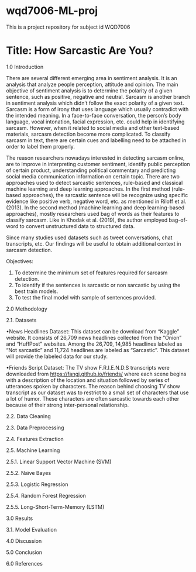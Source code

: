 # wqd7006-ML-proj
This is a project repository for subject id WQD7006

# Title: How Sarcastic Are You?

1.0	Introduction

  There are several different emerging area in sentiment analysis. It is an analysis that analyze people perception, attitude and opinion. The main objective of sentiment analysis is to determine the polarity of a given sentence, such as positive, negative and neutral. Sarcasm is another branch in sentiment analysis which didn’t follow the exact polarity of a given text. Sarcasm is a form of irony that uses language which usually contradict with the intended meaning. In a face-to-face conversation, the person’s body language, vocal intonation, facial expression, etc. could help in identifying sarcasm. However, when it related to social media and other text-based materials, sarcasm detection become more complicated. To classify sarcasm in text, there are certain cues and labelling need to be attached in order to label them properly.
	
  The reason researchers nowadays interested in detecting sarcasm online, are to improve in interpreting customer sentiment, identify public perception of certain product, understanding political commentary and predicting social media communication information on certain topic. There are two approaches used to detect sarcastic sentences, rule-based and classical machine learning and deep learning approaches. In the first method (rule-based approaches), the sarcastic sentence will be recognize using specific evidence like positive verb, negative word, etc. as mentioned in Riloff et al. (2013). In the second method (machine learning and deep learning-based approaches), mostly researchers used bag of words as their features to classify sarcasm. Like in Khodak et al. (2019), the author employed bag-of-word to convert unstructured data to structured data.
  
  Since many studies used datasets such as tweet conversations, chat transcripts, etc. Our findings will be useful to obtain additional context in sarcasm detection. 

Objectives:
	
1. To determine the minimum set of features required for sarcasm detection.
2. To identify if the sentences is sarcastic or non sarcastic by using the best train models.
3. To test the final model with sample of sentences provided.

2.0	Methodology

2.1.	Datasets

•News Headlines Dataset: This dataset can be download from “Kaggle” website. It consists of 26,709 news headlines collected from the “Onion” and “HuffPost” websites. Among the 26,709, 14,985 headlines labeled as “Not sarcastic” and 11,724 headlines are labeled as “Sarcastic”. This dataset will provide the labeled data for our study. 

•Friends Script Dataset: The TV show F.R.I.E.N.D.S transcripts were downloaded from https://fangj.github.io/friends/ where each scene begins with a description of the location and situation followed by series of utterances spoken by characters. The reason behind choosing TV show transcript as our dataset was to restrict to a small set of characters that use a lot of humor. These characters are often sarcastic towards each other because of their strong inter-personal relationship. 

2.2.	Data Cleaning

2.3.	Data Preprocessing

2.4.	Features Extraction

2.5.	Machine Learning

2.5.1.	Linear Support Vector Machine (SVM)

2.5.2.	Naïve Bayes 

2.5.3.	Logistic Regression

2.5.4.	Random Forest Regression

2.5.5.	Long-Short-Term-Memory (LSTM)

3.0	Results

3.1.	Model Evaluation

4.0	Discussion

5.0	Conclusion

6.0	References

